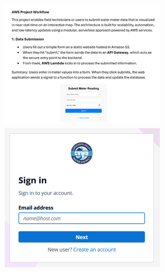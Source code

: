 [![View Full Report](../../assets/aws-report-thumb.png)](https://drive.google.com/file/d/1dCtHmAk_bAmXFchlo0f_3Mvv0j2PrveN/view?usp=drive_link)

[![Click to watch the demo](../../assets/aws-video-thumb.png)](https://drive.google.com/file/d/1K_2wGWFdZhw46Fv4g9pNZOPICaVLu2u8/view?usp=drive_link)